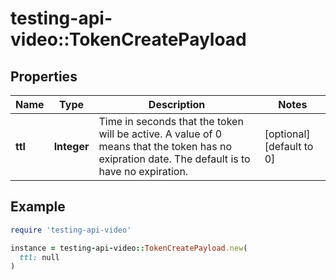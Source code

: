# testing-api-video::TokenCreatePayload

## Properties

| Name | Type | Description | Notes |
| ---- | ---- | ----------- | ----- |
| **ttl** | **Integer** | Time in seconds that the token will be active. A value of 0 means that the token has no exipration date. The default is to have no expiration. | [optional][default to 0] |

## Example

```ruby
require 'testing-api-video'

instance = testing-api-video::TokenCreatePayload.new(
  ttl: null
)
```

